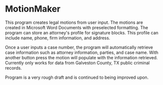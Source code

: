 # MotionMaker

This program creates legal motions from user input. The motions are created in Microsoft Word Documents with preselected formatting. The program can store an attorney's profile
for signature blocks. This profile can include name, phone, firm information, and address. 

Once a user inputs a case number, the program will automatically retrieve case information such as attorney information, parties, and case name. With another button press
the motion will populate with the information retrieved. Currently only works for data from Galveston County, TX public criminal records.

Program is a very rough draft and is continued to being improved upon.
